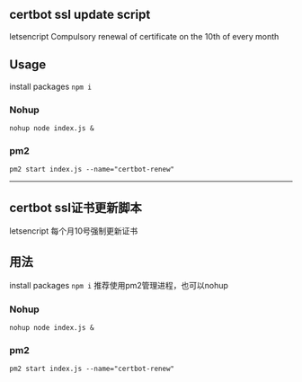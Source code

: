 ## certbot ssl update script
letsencript
Compulsory renewal of certificate on the 10th of every month

## Usage
install packages
```npm i```
### Nohup
```nohup node index.js &```
### pm2
```pm2 start index.js --name="certbot-renew"```

---
## certbot ssl证书更新脚本
letsencript
每个月10号强制更新证书

## 用法
install packages
```npm i```
推荐使用pm2管理进程，也可以nohup
### Nohup
```nohup node index.js &```
### pm2
```pm2 start index.js --name="certbot-renew"```

